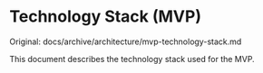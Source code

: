 # Technology Stack (MVP)

Original: docs/archive/architecture/mvp-technology-stack.md

This document describes the technology stack used for the MVP.
